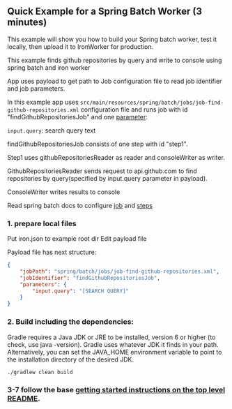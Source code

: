 ## Quick Example for a Spring Batch Worker (3 minutes)

This example will show you how to build your Spring batch worker, test it locally, then upload it
to IronWorker for production.

This example finds github repositories by query and write to console using spring batch and iron worker

App uses payload to get path to Job configuration file to read job identifier and job parameters.

In this example app uses `src/main/resources/spring/batch/jobs/job-find-github-repositories.xml` configuration file 
and runs job with id "findGithubRepositoriesJob" and one [parameter](http://docs.spring.io/spring-batch/trunk/reference/html/configureStep.html#late-binding):                                                                                                   

`input.query`: search query text

findGithubRepositoriesJob consists of one step with id "step1". 

Step1 uses githubRepositoriesReader as reader and consoleWriter as writer. 

GithubRepositoriesReader sends request to api.github.com to find repositories by query(specified by input.query parameter in payload). 

ConsoleWriter writes results to console

Read spring batch docs to configure [job](http://docs.spring.io/spring-batch/trunk/reference/html/configureJob.html) 
and [steps](http://docs.spring.io/spring-batch/trunk/reference/html/configureStep.html)
### 1. prepare local files

Put iron.json to example root dir
Edit payload file

Payload file has next structure:
```json
{
    "jobPath": "spring/batch/jobs/job-find-github-repositories.xml",
    "jobIdentifier": "findGithubRepositoriesJob",
    "parameters": {
        "input.query": "[SEARCH QUERY]"
    }
}
```

### 2. Build including the dependencies:

Gradle requires a Java JDK or JRE to be installed, version 6 or higher (to check, use java -version). 
Gradle uses whatever JDK it finds in your path. Alternatively, you can set the JAVA_HOME environment variable to point to the installation directory of the desired JDK.

```sh
./gradlew clean build
```

### 3-7 follow the base [getting started instructions on the top level README](https://github.com/bupychuk/https://github.com/BupycHuk/iron_worker_spring_batch).